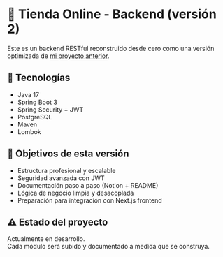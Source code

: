 # 🛒 Tienda Online - Backend (versión 2)

Este es un backend RESTful reconstruido desde cero como una versión optimizada de [mi proyecto anterior](https://github.com/OscarIGonzalezG/TiendaRopa_BackEnd).

## 🚀 Tecnologías
- Java 17
- Spring Boot 3
- Spring Security + JWT
- PostgreSQL
- Maven
- Lombok

## 📌 Objetivos de esta versión
- Estructura profesional y escalable
- Seguridad avanzada con JWT
- Documentación paso a paso (Notion + README)
- Lógica de negocio limpia y desacoplada
- Preparación para integración con Next.js frontend

## ⚠ Estado del proyecto
Actualmente en desarrollo.  
Cada módulo será subido y documentado a medida que se construya.
